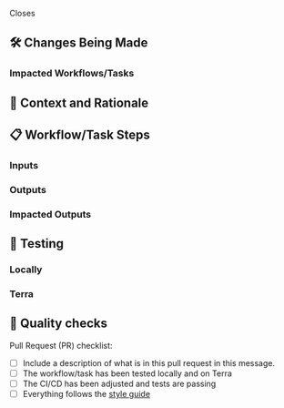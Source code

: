 <!--
Thank your for contributing to Theiagen's Public Health Bioinformatics repository!
Please fill in the appropriate checklist below and delete whatever is not relevant.

Documentation on how to contribute can be found at https://github.com/theiagen/public_health_bioinformatics#contributing-to-the-phb-workflows

Please replace all '[ ]' with '[X]' to demonstrate completion.

Please delete all text within '<>'. 
-->
Closes <Issue number>

## :hammer_and_wrench: Changes Being Made

<!--Here give examples of the changes you've made to this pull request. Include an itemized list if you can. It'll help the reviewer-->

### Impacted Workflows/Tasks

<!--List the workflows and/or tasks that will be affected by this change-->

## :brain: Context and Rationale

<!--What's the context of the changes? Where there any trade-offs you had to consider?-->

## :clipboard: Workflow/Task Steps

<!--What are the main steps of your workflow/task? Make it explicit enough so that someone who doesn't have deep knowledge of the workflow/task can understand how the rationale was implemented.-->

### Inputs

<!--What are the mandatory and optional inputs of your workflow/task?-->

### Outputs

<!--What are the outputs of your workflow/task?-->

### Impacted Outputs

<!--List any existing outputs that will be affected by this change-->

## :test_tube: Testing

### Locally

<!--Please show, with screenshots when possible, that your changes pass the local execution of the workflow-->

### Terra

<!--Please show, with screenshots when possible and/or a URL to the job execution, that your changes pass the execution of the workflow on Terra.bio-->

## :microscope: Quality checks

<!--Please ensure that your changes respect the following quality checks.-->

Pull Request (PR) checklist:
- [ ] Include a description of what is in this pull request in this message.
- [ ] The workflow/task has been tested locally and on Terra
- [ ] The CI/CD has been adjusted and tests are passing
- [ ] Everything follows the [style guide](https://theiagen.notion.site/Style-Guide-WDL-Workflow-Development-bb456f34322d4f4db699d4029050481c)
